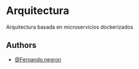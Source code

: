# Arquitectura

Arquitectura basada en microservicios dockerizados


## Authors

- [@Fernando.negron](https://github.com/FernyNeg)
